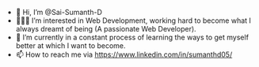 - 👋 Hi, I’m @Sai-Sumanth-D
- 👨🏽‍💻 I’m interested in Web Development, working hard to become what I always dreamt of being (A passionate Web Developer).
- 🌱 I’m currently in a constant process of learning the ways to get myself better at which I want to become.
- 📫 How to reach me via https://www.linkedin.com/in/sumanthd05/ 

<!---
Sai-Sumanth-D/Sai-Sumanth-D is a ✨ special ✨ repository because its `README.md` (this file) appears on your GitHub profile.
You can click the Preview link to take a look at your changes.
--->
